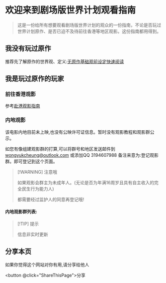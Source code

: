 # 欢迎来到剧场版世界计划观看指南

> 这是一份给所有想要观看剧场版世界计划的观众的一份指南，不论是否玩过世界计划原作、是否已迫不及待前往香港等地区观影。这份指南都用得到。

## 我没有玩过原作

推荐先了解原作的世界观、定义:[无原作基础观前设定快速阅读](/fastibh)

## 我是玩过原作的玩家

### 前往香港观影

参考[赴港观影指南](/to-hk)

### 内地观影

该电影内地目前未上映,也没有公映许可证信息。暂时没有观影教程和观影群公示。

如您有像组建观影群的打算,可以将群号和地区发送邮件到[wongyukcheung@outlook.com](mailto:晚江右海<wongyukcheung@outlook.com>?subject=申请观影群展示&body=我是[更改成您的CN]%2C我想组建[要组建观影会的区域]区域的观影群%2C群号是%3A[群号]%2C该群号是[QQ/Discord/其他平台]群号。) 或添加QQ 3194607988 备注来意为:登记观影群。即可登记到这个页面。

> [!WARNING] 注意哦
> 
> 如果观影会群主为未成年人。(无论是否为年满16周岁且具有自主收入的完全民生行为能力人)
> 
> 都需要经过监护人的同意再登记哦!

#### 内地观影群列表:

> [!TIP] 提示
> 
> 信息非实时更新

## 分享本页

如果你觉得这个网站对你有用,请分享给他人






<button @click="ShareThisPage">分享</button>
<script setup>
import { useShare } from '@vueuse/core'
const { share } = useShare()
const ShareThisPage = () => {
 share({
 title: '剧场版世界计划观影指南',
 text: '收下这份剧场版观影指南,Hello SEKAI!',
 url: location.href,
 })
}
</script>